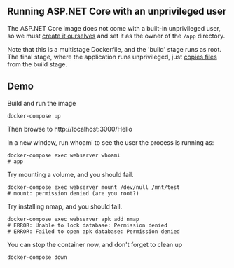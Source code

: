 ## Running ASP.NET Core with an unprivileged user

The ASP.NET Core image does not come with a built-in unprivileged user, so we must [create it ourselves](Dockerfile#L14) and set it as the owner of the `/app` directory.  

Note that this is a multistage Dockerfile, and the 'build' stage runs as root.  The final stage, where the application runs unprivileged, just [copies files](Dockerfile#L20) from the build stage.  




## Demo

Build and run the image

```
docker-compose up
```

Then browse to http://localhost:3000/Hello

In a new window, run whoami to see the user the process is running as:  

```
docker-compose exec webserver whoami
# app
```

Try mounting a volume, and you should fail. 

```
docker-compose exec webserver mount /dev/null /mnt/test
# mount: permission denied (are you root?)
```

Try installing nmap, and you should fail. 

```
docker-compose exec webserver apk add nmap
# ERROR: Unable to lock database: Permission denied
# ERROR: Failed to open apk database: Permission denied
```

You can stop the container now, and don't forget to clean up

```
docker-compose down
```
